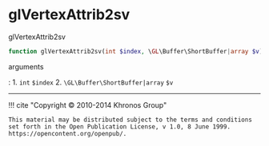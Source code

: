 # glVertexAttrib2sv
glVertexAttrib2sv

```php
function glVertexAttrib2sv(int $index, \GL\Buffer\ShortBuffer|array $v) : void
```



arguments

:    1. `int` `$index` 
    2. `\GL\Buffer\ShortBuffer|array` `$v` 



---
     

!!! cite "Copyright © 2010-2014 Khronos Group"

    This material may be distributed subject to the terms and conditions set forth in the Open Publication License, v 1.0, 8 June 1999. https://opencontent.org/openpub/.